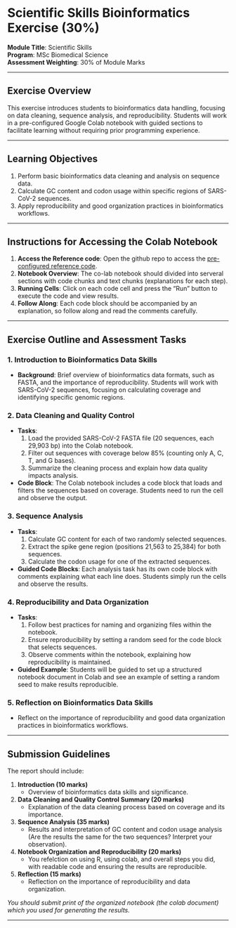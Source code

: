 # Scientific Skills Bioinformatics Exercise (30%)

**Module Title**: Scientific Skills  
**Program**: MSc Biomedical Science  
**Assessment Weighting**: 30% of Module Marks  

---

## Exercise Overview
This exercise introduces students to bioinformatics data handling, focusing on data cleaning, sequence analysis, and reproducibility. Students will work in a pre-configured Google Colab notebook with guided sections to facilitate learning without requiring prior programming experience.

---

## Learning Objectives
1. Perform basic bioinformatics data cleaning and analysis on sequence data.
2. Calculate GC content and codon usage within specific regions of SARS-CoV-2 sequences.
3. Apply reproducibility and good organization practices in bioinformatics workflows.

---

## Instructions for Accessing the Colab Notebook
1. **Access the Reference code**: Open the github repo to access the [pre-configured reference code](https://github.com/Koohoko/HKU_Space_Data_handling_bioinformatics_lessons_2024/blob/main/scripts/analyse_seqs.R).
2. **Notebook Overview**: The co-lab notebook should divided into serveral sections with code chunks and text chunks (explanations for each step).
3. **Running Cells**: Click on each code cell and press the “Run” button to execute the code and view results.
4. **Follow Along**: Each code block should be accompanied by an explanation, so follow along and read the comments carefully.

---

## Exercise Outline and Assessment Tasks

### 1. Introduction to Bioinformatics Data Skills
- **Background**: Brief overview of bioinformatics data formats, such as FASTA, and the importance of reproducibility. Students will work with SARS-CoV-2 sequences, focusing on calculating coverage and identifying specific genomic regions.

### 2. Data Cleaning and Quality Control
- **Tasks**:
  1. Load the provided SARS-CoV-2 FASTA file (20 sequences, each 29,903 bp) into the Colab notebook.
  2. Filter out sequences with coverage below 85% (counting only A, C, T, and G bases).
  3. Summarize the cleaning process and explain how data quality impacts analysis.
- **Code Block**: The Colab notebook includes a code block that loads and filters the sequences based on coverage. Students need to run the cell and observe the output.

### 3. Sequence Analysis
- **Tasks**:
  1. Calculate GC content for each of two randomly selected sequences.
  2. Extract the spike gene region (positions 21,563 to 25,384) for both sequences.
  3. Calculate the codon usage for one of the extracted sequences.
- **Guided Code Blocks**: Each analysis task has its own code block with comments explaining what each line does. Students simply run the cells and observe the results.

### 4. Reproducibility and Data Organization
- **Tasks**:
  1. Follow best practices for naming and organizing files within the notebook.
  2. Ensure reproducibility by setting a random seed for the code block that selects sequences.
  3. Observe comments within the notebook, explaining how reproducibility is maintained.
- **Guided Example**: Students will be guided to set up a structured notebook document in Colab and see an example of setting a random seed to make results reproducible.

### 5. Reflection on Bioinformatics Data Skills
- Reflect on the importance of reproducibility and good data organization practices in bioinformatics workflows.

---

## Submission Guidelines
The report should include:

1. **Introduction (10 marks)**
   - Overview of bioinformatics data skills and significance.
2. **Data Cleaning and Quality Control Summary (20 marks)**
   - Explanation of the data cleaning process based on coverage and its importance.
3. **Sequence Analysis (35 marks)**
   - Results and interpretation of GC content and codon usage analysis (Are the results the same for the two sequences? Interpret your observation).
4. **Notebook Organization and Reproducibility (20 marks)**
   - You refelction on using R, using colab, and overall steps you did, with readable code and ensuring the results are reproducible.
5. **Reflection (15 marks)**
   - Reflection on the importance of reproducibility and data organization.

*You should submit print of the organized notebook (the colab document) which you used for generating the results.*

---
